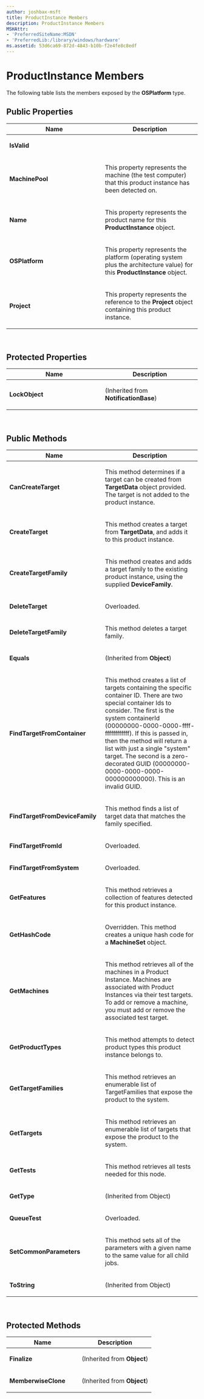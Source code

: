 ```yaml
---
author: joshbax-msft
title: ProductInstance Members
description: ProductInstance Members
MSHAttr:
- 'PreferredSiteName:MSDN'
- 'PreferredLib:/library/windows/hardware'
ms.assetid: 53d6ca69-872d-4843-b10b-f2e4fe8c8edf
---
```


# ProductInstance Members


The following table lists the members exposed by the **OSPlatform** type.

## Public Properties


<table>
<colgroup>
<col width="50%" />
<col width="50%" />
</colgroup>
<thead>
<tr class="header">
<th>Name</th>
<th>Description</th>
</tr>
</thead>
<tbody>
<tr class="odd">
<td><p><strong>IsValid</strong></p></td>
<td><p></p></td>
</tr>
<tr class="even">
<td><p><strong>MachinePool</strong></p></td>
<td><p>This property represents the machine (the test computer) that this product instance has been detected on.</p></td>
</tr>
<tr class="odd">
<td><p><strong>Name</strong></p></td>
<td><p>This property represents the product name for this <strong>ProductInstance</strong> object.</p></td>
</tr>
<tr class="even">
<td><p><strong>OSPlatform</strong></p></td>
<td><p>This property represents the platform (operating system plus the architecture value) for this <strong>ProductInstance</strong> object.</p></td>
</tr>
<tr class="odd">
<td><p><strong>Project</strong></p></td>
<td><p>This property represents the reference to the <strong>Project</strong> object containing this product instance.</p></td>
</tr>
</tbody>
</table>

 

## Protected Properties


<table>
<colgroup>
<col width="50%" />
<col width="50%" />
</colgroup>
<thead>
<tr class="header">
<th>Name</th>
<th>Description</th>
</tr>
</thead>
<tbody>
<tr class="odd">
<td><p><strong>LockObject</strong></p></td>
<td><p>(Inherited from <strong>NotificationBase</strong>)</p></td>
</tr>
</tbody>
</table>

 

## Public Methods


<table>
<colgroup>
<col width="50%" />
<col width="50%" />
</colgroup>
<thead>
<tr class="header">
<th>Name</th>
<th>Description</th>
</tr>
</thead>
<tbody>
<tr class="odd">
<td><p><strong>CanCreateTarget</strong></p></td>
<td><p>This method determines if a target can be created from <strong>TargetData</strong> object provided. The target is not added to the product instance.</p></td>
</tr>
<tr class="even">
<td><p><strong>CreateTarget</strong></p></td>
<td><p>This method creates a target from <strong>TargetData</strong>, and adds it to this product instance.</p></td>
</tr>
<tr class="odd">
<td><p><strong>CreateTargetFamily</strong></p></td>
<td><p>This method creates and adds a target family to the existing product instance, using the supplied <strong>DeviceFamily</strong>.</p></td>
</tr>
<tr class="even">
<td><p><strong>DeleteTarget</strong></p></td>
<td><p>Overloaded.</p></td>
</tr>
<tr class="odd">
<td><p><strong>DeleteTargetFamily</strong></p></td>
<td><p>This method deletes a target family.</p></td>
</tr>
<tr class="even">
<td><p><strong>Equals</strong></p></td>
<td><p>(Inherited from <strong>Object</strong>)</p></td>
</tr>
<tr class="odd">
<td><p><strong>FindTargetFromContainer</strong></p></td>
<td><p>This method creates a list of targets containing the specific container ID. There are two special container Ids to consider. The first is the system containerId (00000000-0000-0000-ffff-ffffffffffff). If this is passed in, then the method will return a list with just a single &quot;system&quot; target. The second is a zero-decorated GUID (00000000-0000-0000-0000-000000000000). This is an invalid GUID.</p></td>
</tr>
<tr class="even">
<td><p><strong>FindTargetFromDeviceFamily</strong></p></td>
<td><p>This method finds a list of target data that matches the family specified.</p></td>
</tr>
<tr class="odd">
<td><p><strong>FindTargetFromId</strong></p></td>
<td><p>Overloaded.</p></td>
</tr>
<tr class="even">
<td><p><strong>FindTargetFromSystem</strong></p></td>
<td><p>Overloaded.</p></td>
</tr>
<tr class="odd">
<td><p><strong>GetFeatures</strong></p></td>
<td><p>This method retrieves a collection of features detected for this product instance.</p></td>
</tr>
<tr class="even">
<td><p><strong>GetHashCode</strong></p></td>
<td><p>Overridden. This method creates a unique hash code for a <strong>MachineSet</strong> object.</p></td>
</tr>
<tr class="odd">
<td><p><strong>GetMachines</strong></p></td>
<td><p>This method retrieves all of the machines in a Product Instance. Machines are associated with Product Instances via their test targets. To add or remove a machine, you must add or remove the associated test target.</p></td>
</tr>
<tr class="even">
<td><p><strong>GetProductTypes</strong></p></td>
<td><p>This method attempts to detect product types this product instance belongs to.</p></td>
</tr>
<tr class="odd">
<td><p><strong>GetTargetFamilies</strong></p></td>
<td><p>This method retrieves an enumerable list of TargetFamilies that expose the product to the system.</p></td>
</tr>
<tr class="even">
<td><p><strong>GetTargets</strong></p></td>
<td><p>This method retrieves an enumerable list of targets that expose the product to the system.</p></td>
</tr>
<tr class="odd">
<td><p><strong>GetTests</strong></p></td>
<td><p>This method retrieves all tests needed for this node.</p></td>
</tr>
<tr class="even">
<td><p><strong>GetType</strong></p></td>
<td><p>(Inherited from Object)</p></td>
</tr>
<tr class="odd">
<td><p><strong>QueueTest</strong></p></td>
<td><p>Overloaded.</p></td>
</tr>
<tr class="even">
<td><p><strong>SetCommonParameters</strong></p></td>
<td><p>This method sets all of the parameters with a given name to the same value for all child jobs.</p></td>
</tr>
<tr class="odd">
<td><p><strong>ToString</strong></p></td>
<td><p>(Inherited from Object)</p></td>
</tr>
</tbody>
</table>

 

## Protected Methods


<table>
<colgroup>
<col width="50%" />
<col width="50%" />
</colgroup>
<thead>
<tr class="header">
<th>Name</th>
<th>Description</th>
</tr>
</thead>
<tbody>
<tr class="odd">
<td><p><strong>Finalize</strong></p></td>
<td><p>(Inherited from <strong>Object</strong>)</p></td>
</tr>
<tr class="even">
<td><p><strong>MemberwiseClone</strong></p></td>
<td><p>(Inherited from <strong>Object</strong>)</p></td>
</tr>
</tbody>
</table>

 

 

 






